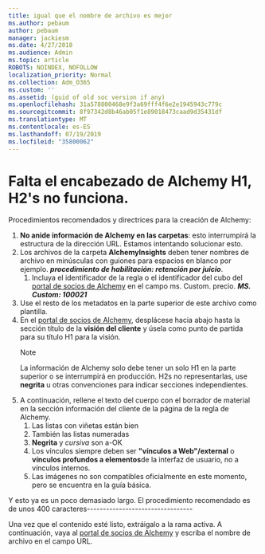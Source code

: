 ```yaml
---
title: igual que el nombre de archivo es mejor
ms.author: pebaum
author: pebaum
manager: jackiesm
ms.date: 4/27/2018
ms.audience: Admin
ms.topic: article
ROBOTS: NOINDEX, NOFOLLOW
localization_priority: Normal
ms.collection: Adm_O365
ms.custom: ''
ms.assetid: (guid of old soc version if any)
ms.openlocfilehash: 31a578800468e9f3a69fff4f6e2e1945943c779c
ms.sourcegitcommit: 8f97342d8b46ab05f1e89018473caad9d35431df
ms.translationtype: MT
ms.contentlocale: es-ES
ms.lasthandoff: 07/19/2019
ms.locfileid: "35800062"
---
```

# <a name="required-alchemy-header-h1-h2s-dont-work"></a>Falta el encabezado de Alchemy H1, H2's no funciona.
Procedimientos recomendados y directrices para la creación de Alchemy:

1. **No anide información de Alchemy en las carpetas**: esto interrumpirá la estructura de la dirección URL. Estamos intentando solucionar esto.
1. Los archivos de la carpeta **AlchemyInsights** deben tener nombres de archivo en minúsculas con guiones para espacios en blanco por ejemplo. ***procedimiento de habilitación: retención por juicio***.
    1. Incluya el identificador de la regla o el identificador del cubo del [portal de socios de Alchemy](https://alchemyportal.azurewebsites.net) en el campo ms. Custom. precio. ***MS. Custom: 100021***
1. Use el resto de los metadatos en la parte superior de este archivo como plantilla.
1. En el [portal de socios de Alchemy](https://alchemyportal.azurewebsites.net), desplácese hacia abajo hasta la sección título de la **visión del cliente** y úsela como punto de partida para su título H1 para la visión. 
    > [!NOTE]
    > La información de Alchemy solo debe tener un solo H1 en la parte superior o se interrumpirá en producción. H2s no representarlas, use **negrita** u otras convenciones para indicar secciones independientes.
1. A continuación, rellene el texto del cuerpo con el borrador de material en la sección información del cliente de la página de la regla de Alchemy.
    1. Las listas con viñetas están bien
    1. También las listas numeradas
    1. **Negrita** y *cursiva* son a-OK
    1. Los vínculos siempre deben ser **"vínculos a Web"/external** o **vínculos profundos a elementos**de la interfaz de usuario, no a vínculos internos.
    1. Las imágenes no son compatibles oficialmente en este momento, pero se encuentra en la guía básica.

Y esto ya es un poco demasiado largo. El procedimiento recomendado es de unos 400 caracteres---------------------------------

Una vez que el contenido esté listo, extráigalo a la rama activa. A continuación, vaya al [portal de socios de Alchemy](https://alchemyportal.azurewebsites.net) y escriba el nombre de archivo en el campo URL. 